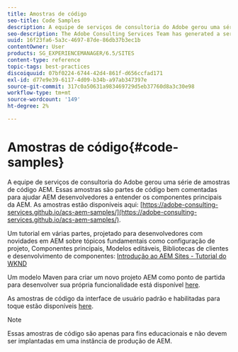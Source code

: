 ```yaml
---
title: Amostras de código
seo-title: Code Samples
description: A equipe de serviços de consultoria do Adobe gerou uma série de amostras de código AEM.
seo-description: The Adobe Consulting Services Team has generated a series of AEM code samples.
uuid: 16f23fa6-5a3c-4697-87de-86db37b3ec1b
contentOwner: User
products: SG_EXPERIENCEMANAGER/6.5/SITES
content-type: reference
topic-tags: best-practices
discoiquuid: 07bf0224-6744-42d4-861f-d656ccfad171
exl-id: d77e9e39-6117-4d09-b34b-a97ab347397e
source-git-commit: 317c0a50631a983469729d5eb37760d8a3c30e98
workflow-type: tm+mt
source-wordcount: '149'
ht-degree: 2%

---
```


# Amostras de código{#code-samples}

A equipe de serviços de consultoria do Adobe gerou uma série de amostras de código AEM. Essas amostras são partes de código bem comentadas para ajudar AEM desenvolvedores a entender os componentes principais da AEM. As amostras estão disponíveis aqui: [https://adobe-consulting-services.github.io/acs-aem-samples/](https://adobe-consulting-services.github.io/acs-aem-samples/).

Um tutorial em várias partes, projetado para desenvolvedores com novidades em AEM sobre tópicos fundamentais como configuração de projeto, Componentes principais, Modelos editáveis, Bibliotecas de clientes e desenvolvimento de componentes: [Introdução ao AEM Sites - Tutorial do WKND](https://helpx.adobe.com/experience-manager/kt/sites/using/getting-started-wknd-tutorial-develop.html)

Um modelo Maven para criar um novo projeto AEM como ponto de partida para desenvolver sua própria funcionalidade está disponível [here](https://github.com/Adobe-Marketing-Cloud/aem-project-archetype).

As amostras de código da interface de usuário padrão e habilitadas para toque estão disponíveis [here](/help/sites-developing/developing-components.md).

>[!NOTE]
>
>Essas amostras de código são apenas para fins educacionais e não devem ser implantadas em uma instância de produção de AEM.
